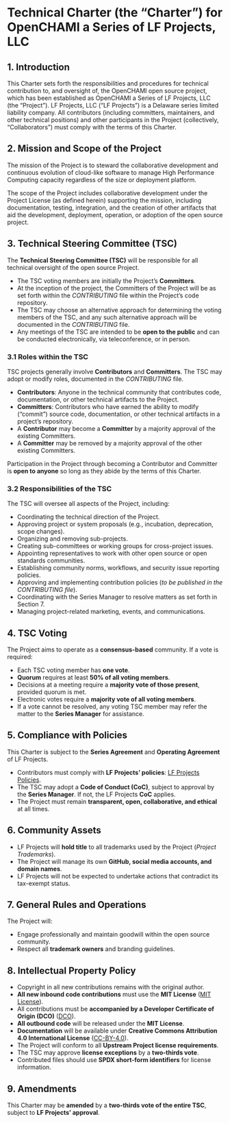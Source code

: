 # Technical Charter (the “Charter”) for OpenCHAMI a Series of LF Projects, LLC

## 1. Introduction  
This Charter sets forth the responsibilities and procedures for technical contribution to, and oversight of, the OpenCHAMI open source project, which has been established as OpenCHAMI a Series of LF Projects, LLC (the “Project”). LF Projects, LLC (“LF Projects”) is a Delaware series limited liability company. All contributors (including committers, maintainers, and other technical positions) and other participants in the Project (collectively, “Collaborators”) must comply with the terms of this Charter.  

## 2. Mission and Scope of the Project  
The mission of the Project is to steward the collaborative development and continuous evolution of cloud-like software to manage High Performance Computing capacity regardless of the size or deployment platform.  

The scope of the Project includes collaborative development under the Project License (as defined herein) supporting the mission, including documentation, testing, integration, and the creation of other artifacts that aid the development, deployment, operation, or adoption of the open source project.  

## 3. Technical Steering Committee (TSC)  
The **Technical Steering Committee (TSC)** will be responsible for all technical oversight of the open source Project.  

- The TSC voting members are initially the Project’s **Committers**.  
- At the inception of the project, the Committers of the Project will be as set forth within the *CONTRIBUTING* file within the Project’s code repository.  
- The TSC may choose an alternative approach for determining the voting members of the TSC, and any such alternative approach will be documented in the *CONTRIBUTING* file.  
- Any meetings of the TSC are intended to be **open to the public** and can be conducted electronically, via teleconference, or in person.  

### 3.1 Roles within the TSC  
TSC projects generally involve **Contributors** and **Committers**. The TSC may adopt or modify roles, documented in the *CONTRIBUTING* file.  

- **Contributors**: Anyone in the technical community that contributes code, documentation, or other technical artifacts to the Project.  
- **Committers**: Contributors who have earned the ability to modify (“commit”) source code, documentation, or other technical artifacts in a project’s repository.  
- A **Contributor** may become a **Committer** by a majority approval of the existing Committers.  
- A **Committer** may be removed by a majority approval of the other existing Committers.  

Participation in the Project through becoming a Contributor and Committer is **open to anyone** so long as they abide by the terms of this Charter.  

### 3.2 Responsibilities of the TSC  
The TSC will oversee all aspects of the Project, including:  

- Coordinating the technical direction of the Project.  
- Approving project or system proposals (e.g., incubation, deprecation, scope changes).  
- Organizing and removing sub-projects.  
- Creating sub-committees or working groups for cross-project issues.  
- Appointing representatives to work with other open source or open standards communities.  
- Establishing community norms, workflows, and security issue reporting policies.  
- Approving and implementing contribution policies (*to be published in the CONTRIBUTING file*).  
- Coordinating with the Series Manager to resolve matters as set forth in Section 7.  
- Managing project-related marketing, events, and communications.  

## 4. TSC Voting  
The Project aims to operate as a **consensus-based** community. If a vote is required:  

- Each TSC voting member has **one vote**.  
- **Quorum** requires at least **50% of all voting members**.  
- Decisions at a meeting require a **majority vote of those present**, provided quorum is met.  
- Electronic votes require a **majority vote of all voting members**.  
- If a vote cannot be resolved, any voting TSC member may refer the matter to the **Series Manager** for assistance.  

## 5. Compliance with Policies  
This Charter is subject to the **Series Agreement** and **Operating Agreement** of LF Projects.  

- Contributors must comply with **LF Projects’ policies**: [LF Projects Policies](https://lfprojects.org/policies/).  
- The TSC may adopt a **Code of Conduct (CoC)**, subject to approval by the **Series Manager**. If not, the LF Projects **CoC** applies.  
- The Project must remain **transparent, open, collaborative, and ethical** at all times.  

## 6. Community Assets  
- LF Projects will **hold title** to all trademarks used by the Project (*Project Trademarks*).  
- The Project will manage its own **GitHub, social media accounts, and domain names**.  
- LF Projects will not be expected to undertake actions that contradict its tax-exempt status.  

## 7. General Rules and Operations  
The Project will:  

- Engage professionally and maintain goodwill within the open source community.  
- Respect all **trademark owners** and branding guidelines.  

## 8. Intellectual Property Policy  
- Copyright in all new contributions remains with the original author.  
- **All new inbound code contributions** must use the **MIT License** ([MIT License](https://opensource.org/licenses/MIT)).  
- All contributions must be **accompanied by a Developer Certificate of Origin (DCO)** ([DCO](http://developercertificate.org)).  
- **All outbound code** will be released under the **MIT License**.  
- **Documentation** will be available under **Creative Commons Attribution 4.0 International License** ([CC-BY-4.0](http://creativecommons.org/licenses/by/4.0/)).  
- The Project will conform to all **Upstream Project license requirements**.  
- The TSC may approve **license exceptions** by a **two-thirds vote**.  
- Contributed files should use **SPDX short-form identifiers** for license information.  

## 9. Amendments  
This Charter may be **amended** by a **two-thirds vote of the entire TSC**, subject to **LF Projects’ approval**.  

